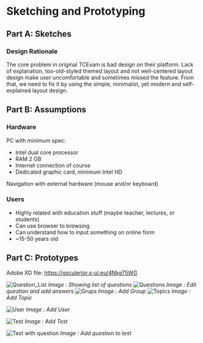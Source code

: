 # Sketching and Prototyping

## Part A: Sketches

### Design Rationale

The core problem in original TCExam is bad design on their platform. Lack of explanation, too-old-styled themed layout and not well-centered layout design make user uncomfortable and sometimes missed the feature. From that, we need to fix it by using the simple, minimalist, yet modern and self-explained layout design.

## Part B: Assumptions

### Hardware

PC with minimum spec:

- Intel dual core processor
- RAM 2 GB
- Internet connection of course
- Dedicated graphic card, minimum Intel HD

Navigation with external hardware (mouse and/or keyboard)

### Users

- Highly related with education stuff (maybe teacher, lectures, or students)
- Can use browser to browsing 
- Can understand how to input something on online form
- ~15-50 years old

## Part C: Prototypes

Adobe XD file: https://gsculerlor.s-ul.eu/4Nkg75WG

![Question_List](/Users/gsculerlor/Documents/GitHub/final-project-hooray-team/assets/prototype/ganen/List%20of%20questions.png)
*Image : Showing list of questions*
![Questions](/Users/gsculerlor/Documents/GitHub/final-project-hooray-team/assets/prototype/ganen/Edit%20Question.png)
*Image : Edit question and add answers*
![Grups](/Users/gsculerlor/Documents/GitHub/final-project-hooray-team/assets/prototype/ganen/Group%20Management.png)
*Image : Add Group*
![Topics](/Users/gsculerlor/Documents/GitHub/final-project-hooray-team/assets/prototype/ganen/Topics%20Management.png)
*Image : Add Topic*

![User](/Users/gsculerlor/Documents/GitHub/final-project-hooray-team/assets/prototype/ganen/User%20Management.png)
*Image : Add User*

![Test](/Users/gsculerlor/Documents/GitHub/final-project-hooray-team/assets/prototype/ganen/Test%20Management.png)
*Image : Add Test*

![Test with question](/Users/gsculerlor/Documents/GitHub/final-project-hooray-team/assets/prototype/ganen/Test%20Management%20%E2%80%93%20with%20answer.png)
*Image : Add question to test*